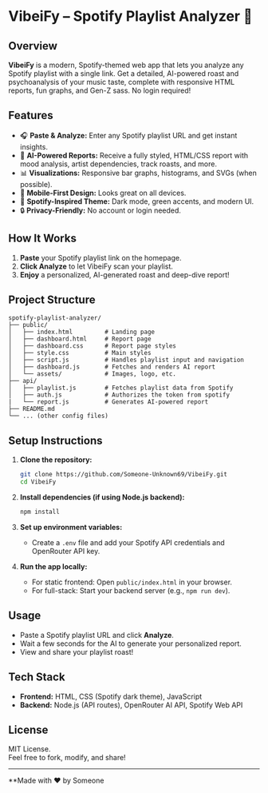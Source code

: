 # VibeiFy – Spotify Playlist Analyzer 🎵

## Overview
**VibeiFy** is a modern, Spotify-themed web app that lets you analyze any Spotify playlist with a single link. Get a detailed, AI-powered roast and psychoanalysis of your music taste, complete with responsive HTML reports, fun graphs, and Gen-Z sass. No login required!

## Features
- 🎧 **Paste & Analyze:** Enter any Spotify playlist URL and get instant insights.
- 🤖 **AI-Powered Reports:** Receive a fully styled, HTML/CSS report with mood analysis, artist dependencies, track roasts, and more.
- 📊 **Visualizations:** Responsive bar graphs, histograms, and SVGs (when possible).
- 📱 **Mobile-First Design:** Looks great on all devices.
- 🎨 **Spotify-Inspired Theme:** Dark mode, green accents, and modern UI.
- 🔒 **Privacy-Friendly:** No account or login needed.

## How It Works
1. **Paste** your Spotify playlist link on the homepage.
2. **Click Analyze** to let VibeiFy scan your playlist.
3. **Enjoy** a personalized, AI-generated roast and deep-dive report!

## Project Structure
```
spotify-playlist-analyzer/
├── public/
│   ├── index.html         # Landing page
│   ├── dashboard.html     # Report page
│   ├── dashboard.css      # Report page styles
│   ├── style.css          # Main styles
│   ├── script.js          # Handles playlist input and navigation
│   ├── dashboard.js       # Fetches and renders AI report
│   └── assets/            # Images, logo, etc.
├── api/
│   ├── playlist.js        # Fetches playlist data from Spotify
│   ├── auth.js            # Authorizes the token from spotify
|   └── report.js          # Generates AI-powered report
├── README.md
└── ... (other config files)
```

## Setup Instructions

1. **Clone the repository:**
   ```bash
   git clone https://github.com/Someone-Unknown69/VibeiFy.git
   cd VibeiFy
   ```

2. **Install dependencies (if using Node.js backend):**
   ```bash
   npm install
   ```

3. **Set up environment variables:**
   - Create a `.env` file and add your Spotify API credentials and OpenRouter API key.

4. **Run the app locally:**
   - For static frontend: Open `public/index.html` in your browser.
   - For full-stack: Start your backend server (e.g., `npm run dev`).

## Usage

- Paste a Spotify playlist URL and click **Analyze**.
- Wait a few seconds for the AI to generate your personalized report.
- View and share your playlist roast!

## Tech Stack

- **Frontend:** HTML, CSS (Spotify dark theme), JavaScript
- **Backend:** Node.js (API routes), OpenRouter AI API, Spotify Web API

## License

MIT License.  
Feel free to fork, modify, and share!

---

**Made with ❤️ by Someone